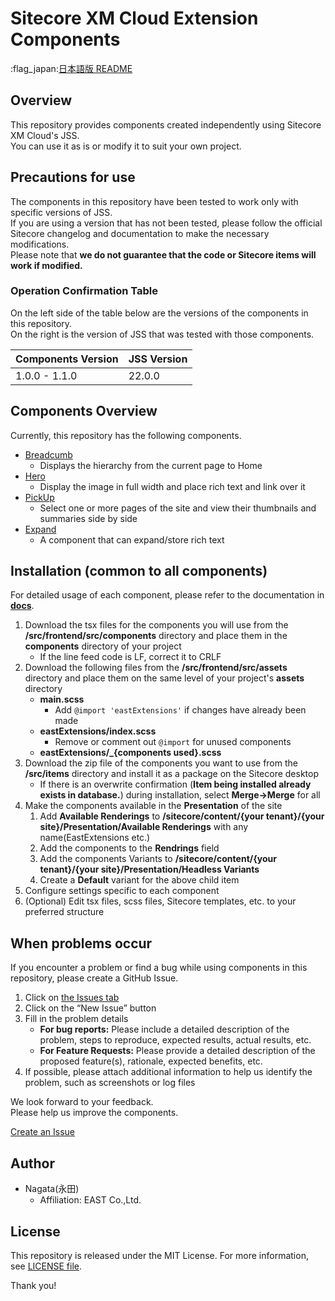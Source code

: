 # Sitecore XM Cloud Extension Components

:flag_japan:[日本語版 README](README_ja-JP.md)

## Overview

This repository provides components created independently using Sitecore XM Cloud's JSS.\
You can use it as is or modify it to suit your own project.

## Precautions for use

The components in this repository have been tested to work only with specific versions of JSS.\
If you are using a version that has not been tested, please follow the official Sitecore changelog and documentation to make the necessary modifications.\
Please note that **we do not guarantee that the code or Sitecore items will work if modified.**

### Operation Confirmation Table

On the left side of the table below are the versions of the components in this repository.\
On the right is the version of JSS that was tested with those components.

| Components Version | JSS Version |
| ------------------ | ----------- |
| 1.0.0 - 1.1.0      | 22.0.0      |

## Components Overview

Currently, this repository has the following components.

- [Breadcumb](docs/Breadcrumb_component.md)
  - Displays the hierarchy from the current page to Home
- [Hero](docs/Hero_component.md)
  - Display the image in full width and place rich text and link over it
- [PickUp](docs/PickUp_component.md)
  - Select one or more pages of the site and view their thumbnails and summaries side by side
- [Expand](docs/Expand_component.md)
  - A component that can expand/store rich text

## Installation (common to all components)

For detailed usage of each component, please refer to the documentation in [**docs**](docs).

1. Download the tsx files for the components you will use from the **/src/frontend/src/components** directory and place them in the **components** directory of your project
   - If the line feed code is LF, correct it to CRLF
1. Download the following files from the **/src/frontend/src/assets** directory and place them on the same level of your project's **assets** directory
   - **main.scss**
     - Add `@import 'eastExtensions'` if changes have already been made
   - **eastExtensions/index.scss**
     - Remove or comment out `@import` for unused components
   - **eastExtensions/\_{components used}.scss**
1. Download the zip file of the components you want to use from the **/src/items** directory and install it as a package on the Sitecore desktop
   - If there is an overwrite confirmation (**Item being installed already exists in database.**) during installation, select **Merge->Merge** for all
1. Make the components available in the **Presentation** of the site
   1. Add **Available Renderings** to **/sitecore/content/{your tenant}/{your site}/Presentation/Available Renderings** with any name(EastExtensions etc.)
   1. Add the components to the **Rendrings** field
   1. Add the components Variants to **/sitecore/content/{your tenant}/{your site}/Presentation/Headless Variants**
   1. Create a **Default** variant for the above child item
1. Configure settings specific to each component
1. (Optional) Edit tsx files, scss files, Sitecore templates, etc. to your preferred structure

## When problems occur

If you encounter a problem or find a bug while using components in this repository, please create a GitHub Issue.

1. Click on [the Issues tab](https://github.com/east-library/XM-Cloud-Components/issues)
2. Click on the “New Issue” button
3. Fill in the problem details
   - **For bug reports:** Please include a detailed description of the problem, steps to reproduce, expected results, actual results, etc.
   - **For Feature Requests:** Please provide a detailed description of the proposed feature(s), rationale, expected benefits, etc.
4. If possible, please attach additional information to help us identify the problem, such as screenshots or log files

We look forward to your feedback.\
Please help us improve the components.

[Create an Issue](https://github.com/east-library/XM-Cloud-Components/issues/new)

## Author

- Nagata(永田)
  - Affiliation: EAST Co.,Ltd.

## License

This repository is released under the MIT License. For more information, see [LICENSE file](LICENSE).

Thank you!
